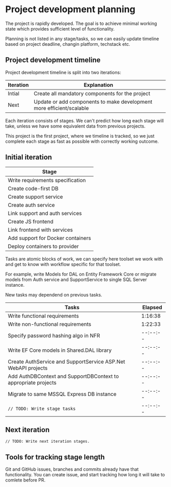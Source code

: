 # Project development planning

The project is rapidly developed. The goal is to achieve minimal working state which provides sufficient level of functionality.

Planning is not listed in any stage/tasks, so we can easily update timeline based on project deadline, changin platform, techstack etc.

## Project development timeline

Project development timeline is split into two iterations:

|Iteration|Explanation|
|---------|-----------|
|Intial|Create all mandatory components for the project|
|Next|Update or add components to make development more efficient/scalable|

Each iteration consists of stages. We can't predict how long each stage will take, unless we have some equivalent data from previous projects.

This project is the first project, where we timeline is tracked, so we just complete each stage as fast as possible with correctly working outcome.

## Initial iteration

|Stage|
|-----|
|Write requirements specification|
|Create code-first DB|
|Create support service|
|Create auth service|
|Link support and auth services|
|Create JS frontend|
|Link frontend with services|
|Add support for Docker containers|
|Deploy containers to provider|

Tasks are atomic blocks of work, we can specify here toolset we work with and get to know with workflow specific for that toolset.

For example, write Models for DAL on Entity Framework Core or migrate models from Auth service and SupportService to single SQL Server instance.

New tasks may dependend on previous tasks.

|Tasks|Elapsed|
|-----|-------|
|Write functional requirements|1:16:38|
|Write non-functional requirements|1:22:33|
|Specify password hashing algo in NFR|--:--:--|
|Write EF Core models in Shared.DAL library|--:--:--|
|Create AuthService and SupportService ASP.Net WebAPI projects|--:--:--|
|Add AuthDBContext and SupportDBContext to appropriate projects|--:--:--|
|Migrate to same MSSQL Express DB instance|--:--:--|
|`// TODO: Write stage tasks`|--:--:--|

## Next iteration

```JS
// TODO: Write next iteration stages.
```

## Tools for tracking stage length

Git and GitHub issues, branches and commits already have that functionality. You can create issue, and start tracking how long it will take to comlete before PR.
